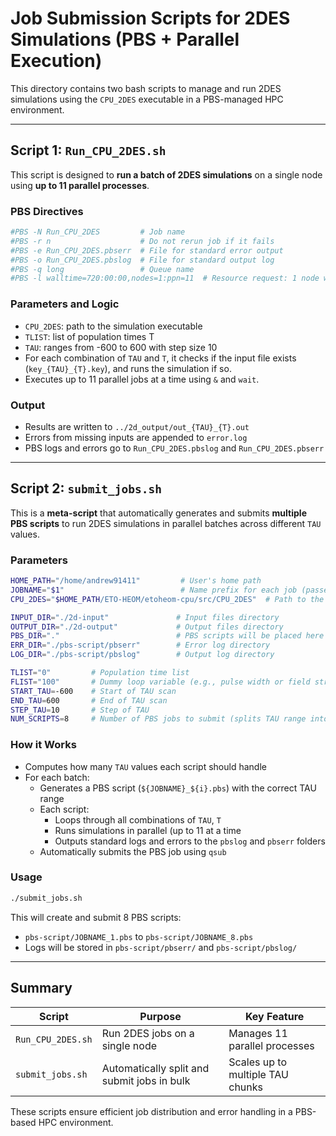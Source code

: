 # Job Submission Scripts for 2DES Simulations (PBS + Parallel Execution)

This directory contains two bash scripts to manage and run 2DES simulations using the `CPU_2DES` executable in a PBS-managed HPC environment.

---

## Script 1: `Run_CPU_2DES.sh`

This script is designed to **run a batch of 2DES simulations** on a single node using **up to 11 parallel processes**.

### PBS Directives

```bash
#PBS -N Run_CPU_2DES         # Job name
#PBS -r n                    # Do not rerun job if it fails
#PBS -e Run_CPU_2DES.pbserr  # File for standard error output
#PBS -o Run_CPU_2DES.pbslog  # File for standard output log
#PBS -q long                 # Queue name
#PBS -l walltime=720:00:00,nodes=1:ppn=11  # Resource request: 1 node with 11 processors
```

### Parameters and Logic

- `CPU_2DES`: path to the simulation executable
- `TLIST`: list of population times T
- `TAU`: ranges from -600 to 600 with step size 10
- For each combination of `TAU` and `T`, it checks if the input file exists (`key_{TAU}_{T}.key`), and runs the simulation if so.
- Executes up to 11 parallel jobs at a time using `&` and `wait`.

### Output

- Results are written to `../2d_output/out_{TAU}_{T}.out`
- Errors from missing inputs are appended to `error.log`
- PBS logs and errors go to `Run_CPU_2DES.pbslog` and `Run_CPU_2DES.pbserr`

---

## Script 2: `submit_jobs.sh`

This is a **meta-script** that automatically generates and submits **multiple PBS scripts** to run 2DES simulations in parallel batches across different `TAU` values.

### Parameters

```bash
HOME_PATH="/home/andrew91411"         # User's home path
JOBNAME="$1"                          # Name prefix for each job (passed as script argument)
CPU_2DES="$HOME_PATH/ETO-HEOM/etoheom-cpu/src/CPU_2DES"  # Path to the simulation executable

INPUT_DIR="./2d-input"               # Input files directory
OUTPUT_DIR="./2d-output"             # Output files directory
PBS_DIR="."                          # PBS scripts will be placed here
ERR_DIR="./pbs-script/pbserr"        # Error log directory
LOG_DIR="./pbs-script/pbslog"        # Output log directory
```

```bash
TLIST="0"         # Population time list
FLIST="100"       # Dummy loop variable (e.g., pulse width or field strength)
START_TAU=-600    # Start of TAU scan
END_TAU=600       # End of TAU scan
STEP_TAU=10       # Step of TAU
NUM_SCRIPTS=8     # Number of PBS jobs to submit (splits TAU range into 8 parts)
```

### How it Works

- Computes how many `TAU` values each script should handle
- For each batch:
  - Generates a PBS script (`${JOBNAME}_${i}.pbs`) with the correct TAU range
  - Each script:
    - Loops through all combinations of `TAU`, `T`
    - Runs simulations in parallel (up to 11 at a time
    - Outputs standard logs and errors to the `pbslog` and `pbserr` folders
  - Automatically submits the PBS job using `qsub`

### Usage

```bash
./submit_jobs.sh
```

This will create and submit 8 PBS scripts:
- `pbs-script/JOBNAME_1.pbs` to `pbs-script/JOBNAME_8.pbs`
- Logs will be stored in `pbs-script/pbserr/` and `pbs-script/pbslog/`

---

## Summary

| Script            | Purpose                                     | Key Feature                          |
|-------------------|---------------------------------------------|---------------------------------------|
| `Run_CPU_2DES.sh` | Run 2DES jobs on a single node              | Manages 11 parallel processes         |
| `submit_jobs.sh`  | Automatically split and submit jobs in bulk | Scales up to multiple TAU chunks     |

These scripts ensure efficient job distribution and error handling in a PBS-based HPC environment.

